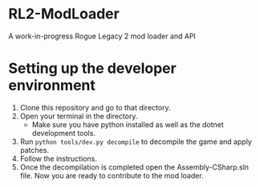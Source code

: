 # RL2-ModLoader
A work-in-progress Rogue Legacy 2 mod loader and API

# Setting up the developer environment
1. Clone this repository and go to that directory.
2. Open your terminal in the directory.
	- Make sure you have python installed as well as the dotnet development tools.
3. Run `python tools/dev.py decompile` to decompile the game and apply patches.
4. Follow the instructions.
5. Once the decompilation is completed open the Assembly-CSharp.sln file.
Now you are ready to contribute to the mod loader.